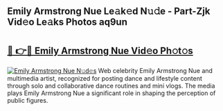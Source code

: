 ## Emily Armstrong Nue Le𝚊k𝚎d N𝚞𝚍e - Part-Zjk Vid𝚎o Le𝚊ks Photos aq9un

# <h2><a href="http://fb42545.evod.top/?m=Emily+Armstrong+Nue">🔗 👉🔴 Emily Armstrong Nue Vid𝚎o Ph𝚘t𝚘s</a></h2>

[![Emily Armstrong Nue N𝚞d𝚎s](https://i.imgur.com/8V9OHl7.gif)](http://fb42545.evod.top/?m=Emily+Armstrong+Nue)
Web celebrity Emily Armstrong Nue and multimedia artist, recognized for posting dance and lifestyle content through solo and collaborative dance routines and mini vlogs. The media plays Emily Armstrong Nue a significant role in shaping the perception of public figures. 
